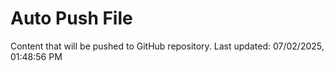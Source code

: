 # Auto Push File

Content that will be pushed to GitHub repository.
Last updated: 07/02/2025, 01:48:56 PM